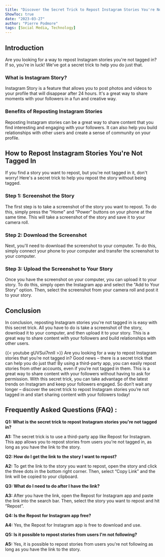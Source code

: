 ```yaml
---
title: "Discover the Secret Trick to Repost Instagram Stories You're Not Tagged In!"
ShowToc: true 
date: "2023-03-27"
author: "Pierre Podmore" 
tags: [Social Media, Technology]
---
```

## Introduction

Are you looking for a way to repost Instagram stories you're not tagged in? If so, you're in luck! We've got a secret trick to help you do just that.

### What is Instagram Story?

Instagram Story is a feature that allows you to post photos and videos to your profile that will disappear after 24 hours. It's a great way to share moments with your followers in a fun and creative way.

### Benefits of Reposting Instagram Stories

Reposting Instagram stories can be a great way to share content that you find interesting and engaging with your followers. It can also help you build relationships with other users and create a sense of community on your profile.

## How to Repost Instagram Stories You're Not Tagged In

If you find a story you want to repost, but you're not tagged in it, don't worry! Here's a secret trick to help you repost the story without being tagged.

### Step 1: Screenshot the Story

The first step is to take a screenshot of the story you want to repost. To do this, simply press the "Home" and "Power" buttons on your phone at the same time. This will take a screenshot of the story and save it to your camera roll.

### Step 2: Download the Screenshot

Next, you'll need to download the screenshot to your computer. To do this, simply connect your phone to your computer and transfer the screenshot to your computer.

### Step 3: Upload the Screenshot to Your Story

Once you have the screenshot on your computer, you can upload it to your story. To do this, simply open the Instagram app and select the "Add to Your Story" option. Then, select the screenshot from your camera roll and post it to your story.

## Conclusion

In conclusion, reposting Instagram stories you're not tagged in is easy with this secret trick. All you have to do is take a screenshot of the story, download it to your computer, and then upload it to your story. This is a great way to share content with your followers and build relationships with other users.

{{< youtube gUVSui7nnlI >}} 
Are you looking for a way to repost Instagram stories that you’re not tagged in? Good news – there is a secret trick that can help you do just that! By using a third-party app, you can easily repost stories from other accounts, even if you’re not tagged in them. This is a great way to share content with your followers without having to ask for permission. With this secret trick, you can take advantage of the latest trends on Instagram and keep your followers engaged. So don’t wait any longer – discover the secret trick to repost Instagram stories you’re not tagged in and start sharing content with your followers today!

## Frequently Asked Questions (FAQ) :
**Q1: What is the secret trick to repost Instagram stories you're not tagged in?**

**A1:** The secret trick is to use a third-party app like Repost for Instagram. This app allows you to repost stories from users you're not tagged in, as long as you have the link to the story.

**Q2: How do I get the link to the story I want to repost?**

**A2:** To get the link to the story you want to repost, open the story and click the three dots in the bottom right corner. Then, select “Copy Link” and the link will be copied to your clipboard.

**Q3: What do I need to do after I have the link?**

**A3:** After you have the link, open the Repost for Instagram app and paste the link into the search bar. Then, select the story you want to repost and hit “Repost”.

**Q4: Is the Repost for Instagram app free?**

**A4:** Yes, the Repost for Instagram app is free to download and use.

**Q5: Is it possible to repost stories from users I'm not following?**

**A5:** Yes, it is possible to repost stories from users you're not following as long as you have the link to the story.


